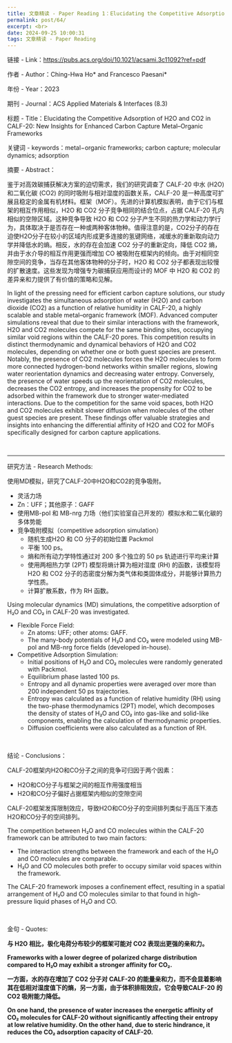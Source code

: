 ```yaml
---
title: 文章精读 - Paper Reading 1：Elucidating the Competitive Adsorption of H2O and CO2 in CALF-20
permalink: post/64/
excerpt: <br>
date: 2024-09-25 10:00:31
tags: 文章精读 - Paper Reading
---
```


链接 - Link：https://pubs.acs.org/doi/10.1021/acsami.3c11092?ref=pdf

作者 - Author：Ching-Hwa Ho* and Francesco Paesani*

年份 - Year：2023

期刊 - Journal：ACS Applied Materials & Interfaces (8.3)

标题 - Title：Elucidating the Competitive Adsorption of H2O and CO2 in CALF-20: New Insights for Enhanced Carbon Capture Metal–Organic Frameworks

关键词 - keywords：metal−organic frameworks; carbon capture; molecular dynamics; adsorption

摘要 - Abstract：

鉴于对高效碳捕获解决方案的迫切需求，我们的研究调查了 CALF-20 中水 (H2O) 和二氧化碳 (CO2) 的同时吸附与相对湿度的函数关系，CALF-20 是一种高度可扩展且稳定的金属有机材料。框架（MOF）。先进的计算机模拟表明，由于它们与框架的相互作用相似，H2O 和 CO2 分子竞争相同的结合位点，占据 CALF-20 孔内相似的空隙区域。这种竞争导致 H2O 和 CO2 分子产生不同的热力学和动力学行为，具体取决于是否存在一种或两种客体物种。值得注意的是，CO2分子的存在迫使H2O分子在较小的区域内形成更多连接的氢键网络，减缓水的重新取向动力学并降低水的熵。相反，水的存在会加速 CO2 分子的重新定向，降低 CO2 熵，并由于水介导的相互作用更强而增加 CO 被吸附在框架内的倾向。由于对相同空隙空间的竞争，当存在其他客体物种的分子时，H2O 和 CO2 分子都表现出较慢的扩散速度。这些发现为增强专为碳捕获应用而设计的 MOF 中 H2O 和 CO2 的差异亲和力提供了有价值的策略和见解。

In light of the pressing need for efficient carbon capture solutions, our study investigates the simultaneous adsorption of water (H2O) and carbon dioxide (CO2) as a function of relative humidity in CALF-20, a highly scalable and stable metal–organic framework (MOF). Advanced computer simulations reveal that due to their similar interactions with the framework, H2O and CO2 molecules compete for the same binding sites, occupying similar void regions within the CALF-20 pores. This competition results in distinct thermodynamic and dynamical behaviors of H2O and CO2 molecules, depending on whether one or both guest species are present. Notably, the presence of CO2 molecules forces the H2O molecules to form more connected hydrogen-bond networks within smaller regions, slowing water reorientation dynamics and decreasing water entropy. Conversely, the presence of water speeds up the reorientation of CO2 molecules, decreases the CO2 entropy, and increases the propensity for CO2 to be adsorbed within the framework due to stronger water-mediated interactions. Due to the competition for the same void spaces, both H2O and CO2 molecules exhibit slower diffusion when molecules of the other guest species are present. These findings offer valuable strategies and insights into enhancing the differential affinity of H2O and CO2 for MOFs specifically designed for carbon capture applications.

<br>

---

研究方法 - Research Methods:

使用MD模拟，研究了CALF-20中H2O和CO2的竞争吸附。
 - 灵活力场
 - Zn：UFF；其他原子：GAFF
 - 使用MB-pol 和 MB-nrg 力场（他们实验室自己开发的）模拟水和二氧化碳的多体势能
 - 竞争吸附模拟（competitive adsorption simulation）
   - 随机生成H2O 和 CO 分子的初始位置 Packmol
   - 平衡 100 ps。
   - 熵和所有动力学特性通过对 200 多个独立的 50 ps 轨迹进行平均来计算
   - 使用两相热力学 (2PT) 模型将熵计算为相对湿度 (RH) 的函数，该模型将 H2O 和 CO2 分子的态密度分解为类气体和类固体成分，并能够计算热力学性质。
   - 计算扩散系数，作为 RH 函数。

Using molecular dynamics (MD) simulations, the competitive adsorption of H₂O and CO₂ in CALF-20 was investigated.
- Flexible Force Field:
  - Zn atoms: UFF; other atoms: GAFF.
  - The many-body potentials of H₂O and CO₂ were modeled using MB-pol and MB-nrg force fields (developed in-house).
- Competitive Adsorption Simulation:
  - Initial positions of H₂O and CO₂ molecules were randomly generated with Packmol.
  - Equilibrium phase lasted 100 ps.
  - Entropy and all dynamic properties were averaged over more than 200 independent 50 ps trajectories.
  - Entropy was calculated as a function of relative humidity (RH) using the two-phase thermodynamics (2PT) model, which decomposes the density of states of H₂O and CO₂ into gas-like and solid-like components, enabling the calculation of thermodynamic properties.
  - Diffusion coefficients were also calculated as a function of RH.

<br>

结论 - Conclusions：

CALF-20框架内H2O和CO分子之间的竞争可归因于两个因素：
 - H2O和CO分子与框架之间的相互作用强度相当
 - H2O和CO分子偏好占据框架内相似的空隙空间

CALF-20框架发挥限制效应，导致H2O和CO分子的空间排列类似于高压下液态H2O和CO分子的空间排列。

The competition between H₂O and CO molecules within the CALF-20 framework can be attributed to two main factors:
- The interaction strengths between the framework and each of the H₂O and CO molecules are comparable.
- H₂O and CO molecules both prefer to occupy similar void spaces within the framework.

The CALF-20 framework imposes a confinement effect, resulting in a spatial arrangement of H₂O and CO molecules similar to that found in high-pressure liquid phases of H₂O and CO.

<br>

金句 - Quotes:

**与 H2O 相比，极化电荷分布较少的框架可能对 CO2 表现出更强的亲和力。**

**Frameworks with a lower degree of polarized charge distribution compared to H₂O may exhibit a stronger affinity for CO₂.**

**一方面，水的存在增加了 CO2 分子对 CALF-20 的能量亲和力，而不会显着影响其在低相对湿度值下的熵，另一方面，由于体积排阻效应，它会导致CALF-20 的 CO2 吸附能力降低。**

**On one hand, the presence of water increases the energetic affinity of CO₂ molecules for CALF-20 without significantly affecting their entropy at low relative humidity. On the other hand, due to steric hindrance, it reduces the CO₂ adsorption capacity of CALF-20.**